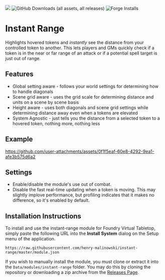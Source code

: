 ![](https://img.shields.io/badge/Foundry-v13-informational)
![GitHub Downloads (all assets, all releases)](https://img.shields.io/github/downloads/henry-malinowski/instant-range/total)
![Forge Installs](https://img.shields.io/badge/dynamic/json?label=Forge%20Installs&query=package.installs&suffix=%25&url=https%3A%2F%2Fforge-vtt.com%2Fapi%2Fbazaar%2Fpackage%2Finstant-range&colorB=4aa94a)

# Instant Range

Highlights hovered tokens and *instantly* see the distance from your controlled token to another.
This lets players and GMs quickly check if a token is in the near or far range of an attack or if a potential spell target is just out of range.

## Features

* Global setting aware - follows your world settings for determining how to handle diagonals
* Scene grid aware - uses the grid scale for determining distance and units on a scene by scene basis
* Height aware - uses both diagonals and scene grid settings while determining distance away even when a tokens are elevated
* System Agnostic - just tells you the distance from a selected token to a hovered token, nothing more, nothing less

## Example

https://github.com/user-attachments/assets/0f1f5eaf-60e8-4292-9ea1-afe3b575d6a2

## Settings

* Enable/disable the module's use out of combat.
* Disable the fast real-time updating when a token is moving. This may slightly implove performance, but profiling indicates that it makes no difference, so it's enabled by default.

## Installation Instructions

To install and use the instant-range module for Foundry Virtual Tabletop, simply paste the following URL into the **Install System** dialog on the Setup menu of the application.

`https://raw.githubusercontent.com/henry-malinowski/instant-range/master/module.json`

If you wish to manually install the module, you must clone or extract it into the `Data/modules/instant-range` folder. You may do this by cloning the repository or downloading a zip archive from the [Releases Page](https://github.com/henry-malinowski/instant-range/releases).
